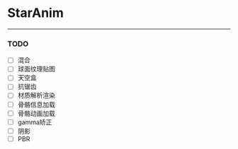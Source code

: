 # StarAnim 


---
### TODO

- [ ] 混合
- [ ] 球面纹理贴图
- [ ] 天空盒
- [ ] 抗锯齿
- [ ] 材质解析渲染
- [ ] 骨骼信息加载
- [ ] 骨骼动画加载
- [ ] gamma矫正
- [ ] 阴影
- [ ] PBR
